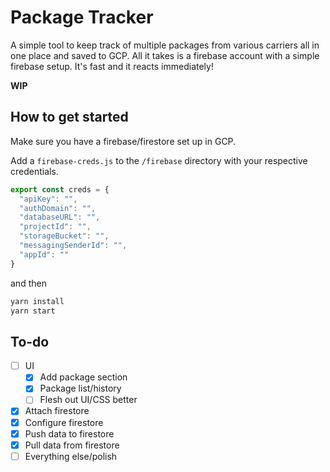 # Package Tracker
A simple tool to keep track of multiple packages from various carriers all in one place and saved to GCP. All it takes is a firebase account with a simple firebase setup. It's fast and it reacts immediately!

**WIP**

## How to get started
Make sure you have a firebase/firestore set up in GCP.

Add a `firebase-creds.js` to the `/firebase` directory with your respective credentials.

```js
export const creds = {
  "apiKey": "",
  "authDomain": "",
  "databaseURL": "",
  "projectId": "",
  "storageBucket": "",
  "messagingSenderId": "",
  "appId": ""
}
```

and then

```bash
yarn install
yarn start
```

## To-do
- [ ] UI
  - [x] Add package section
  - [x] Package list/history
  - [ ] Flesh out UI/CSS better
- [x] Attach firestore
- [x] Configure firestore
- [x] Push data to firestore
- [x] Pull data from firestore
- [ ] Everything else/polish